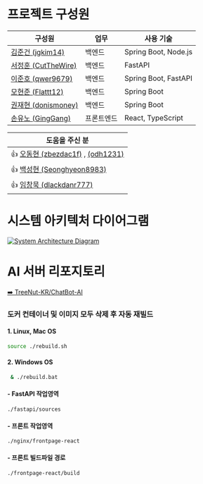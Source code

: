 # 프로젝트 구성원

| 구성원 | 업무 | 사용 기술 |  
|--------|--------|------------|  
| [김준건 (jgkim14)](https://github.com/jgkim14) | 백엔드 | Spring Boot, Node.js |  
| [서정훈 (CutTheWire)](https://github.com/CutTheWire) | 백엔드 |  FastAPI |  
| [이준호 (qwer9679)](https://github.com/qwer9679) | 백엔드 | Spring Boot, FastAPI |  
| [모현준 (Flattt12)](https://github.com/Flattt12) | 백엔드 | Spring Boot |  
| [권재현 (donismoney)](https://github.com/donismoney) | 백엔드 | Spring Boot |  
| [손유노 (GingGang)](https://github.com/GingGang) | 프론트엔드 | React, TypeScript |

| 도움을 주신 분 |
|--------|  
| 👍 [오동현 (zbezdac1f)](https://github.com/zbezdac1f) , [(odh1231)](https://github.com/odh1231) |  
| 👍 [백성현 (Seonghyeon8983)](https://github.com/Seonghyeon8983) |
| 👍 [임창묵 (dlackdanr777)](https://github.com/dlackdanr777) | 

# 시스템 아키텍처 다이어그램
[![System Architecture Diagram](https://lh3.googleusercontent.com/d/1MGojuhD_O90ldOLZ5slQY1h_4f_Hkmiw)](https://drive.google.com/file/d/1MGojuhD_O90ldOLZ5slQY1h_4f_Hkmiw/view?usp=sharing)


# AI 서버 리포지토리
[➡️ TreeNut-KR/ChatBot-AI](https://github.com/TreeNut-KR/ChatBot-AI)


### 도커 컨테이너 및 이미지 모두 삭제 후 자동 재빌드

#### 1. Linux, Mac OS
```bash
source ./rebuild.sh
```

#### 2. Windows OS
```bash
 & ./rebuild.bat
```

#### - FastAPI 작업영역
`./fastapi/sources`
#### - 프론트 작업영역
`./nginx/frontpage-react`
#### - 프론트 빌드파일 경로
`./frontpage-react/build`
